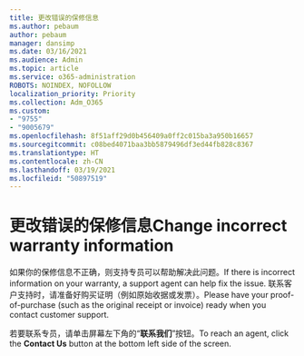 ```yaml
---
title: 更改错误的保修信息
ms.author: pebaum
author: pebaum
manager: dansimp
ms.date: 03/16/2021
ms.audience: Admin
ms.topic: article
ms.service: o365-administration
ROBOTS: NOINDEX, NOFOLLOW
localization_priority: Priority
ms.collection: Adm_O365
ms.custom:
- "9755"
- "9005679"
ms.openlocfilehash: 8f51aff29d0b456409a0ff2c015ba3a950b16657
ms.sourcegitcommit: c08bed4071baa3bb5879496df3ed44fb828c8367
ms.translationtype: HT
ms.contentlocale: zh-CN
ms.lasthandoff: 03/19/2021
ms.locfileid: "50897519"
---
```

# <a name="change-incorrect-warranty-information"></a><span data-ttu-id="19b22-102">更改错误的保修信息</span><span class="sxs-lookup"><span data-stu-id="19b22-102">Change incorrect warranty information</span></span>

<span data-ttu-id="19b22-103">如果你的保修信息不正确，则支持专员可以帮助解决此问题。</span><span class="sxs-lookup"><span data-stu-id="19b22-103">If there is incorrect information on your warranty, a support agent can help fix the issue.</span></span> <span data-ttu-id="19b22-104">联系客户支持时，请准备好购买证明（例如原始收据或发票）。</span><span class="sxs-lookup"><span data-stu-id="19b22-104">Please have your proof-of-purchase (such as the original receipt or invoice) ready when you contact customer support.</span></span>

<span data-ttu-id="19b22-105">若要联系专员，请单击屏幕左下角的“**联系我们**”按钮。</span><span class="sxs-lookup"><span data-stu-id="19b22-105">To reach an agent, click the **Contact Us** button at the bottom left side of the screen.</span></span>